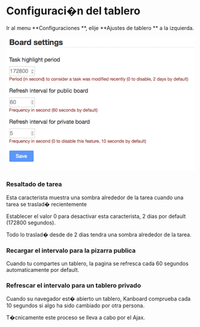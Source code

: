 Configuraci�n del tablero
==========================

Ir al menu **Configuraciones **, elije **Ajustes de tablero ** a la izquierda.

![Board settings](../screenshots/board-settings.png)

### Resaltado de tarea

Esta caracterista muestra una sombra alrededor de la tarea cuando una tarea se traslad� recientemente

Establecer el valor 0 para desactivar esta caracterista, 2 dias por default (172800 segundos).

Todo lo traslad� desde de 2 dias tendra una sombra alrededor de la tarea.

### Recargar el intervalo para la pizarra publica

Cuando tu compartes un tablero, la pagina se refresca cada 60 segundos automaticamente por default.

### Refrescar el intervalo para un tablero privado

Cuando su navegador est� abierto un tablero, Kanboard comprueba cada 10 segundos si algo ha sido cambiado por otra persona.

T�cnicamente este proceso se lleva a cabo por el Ajax.

